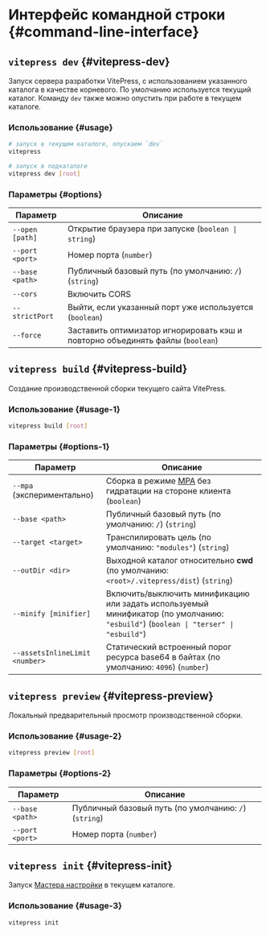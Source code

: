 # Интерфейс командной строки {#command-line-interface}

## `vitepress dev` {#vitepress-dev}

Запуск сервера разработки VitePress, с использованием указанного каталога в качестве корневого. По умолчанию используется текущий каталог. Команду `dev` также можно опустить при работе в текущем каталоге.

### Использование {#usage}

```sh
# запуск в текущем каталоге, опускаем `dev`
vitepress

# запуск в подкаталоге
vitepress dev [root]
```

### Параметры {#options}

| Параметр        | Описание                                                                       |
| --------------- | ------------------------------------------------------------------------------ |
| `--open [path]` | Открытие браузера при запуске (`boolean \| string`)                            |
| `--port <port>` | Номер порта (`number`)                                                         |
| `--base <path>` | Публичный базовый путь (по умолчанию: `/`) (`string`)                          |
| `--cors`        | Включить CORS                                                                  |
| `--strictPort`  | Выйти, если указанный порт уже используется (`boolean`)                        |
| `--force`       | Заставить оптимизатор игнорировать кэш и повторно объединять файлы (`boolean`) |

## `vitepress build` {#vitepress-build}

Создание производственной сборки текущего сайта VitePress.

### Использование {#usage-1}

```sh
vitepress build [root]
```

### Параметры {#options-1}

| Параметр                       | Описание                                                                                                                            |
| ------------------------------ | ----------------------------------------------------------------------------------------------------------------------------------- |
| `--mpa` (экспериментально)     | Сборка в режиме [MPA](../guide/mpa-mode) без гидратации на стороне клиента (`boolean`)                                              |
| `--base <path>`                | Публичный базовый путь (по умолчанию: `/`) (`string`)                                                                               |
| `--target <target>`            | Транспилировать цель (по умолчанию: `"modules"`) (`string`)                                                                         |
| `--outDir <dir>`               | Выходной каталог относительно **cwd** (по умолчанию: `<root>/.vitepress/dist`) (`string`)                                           |
| `--minify [minifier]`          | Включить/выключить минификацию или задать используемый минификатор (по умолчанию: `"esbuild"`) (`boolean \| "terser" \| "esbuild"`) |
| `--assetsInlineLimit <number>` | Статический встроенный порог ресурса base64 в байтах (по умолчанию: `4096`) (`number`)                                              |

## `vitepress preview` {#vitepress-preview}

Локальный предварительный просмотр производственной сборки.

### Использование {#usage-2}

```sh
vitepress preview [root]
```

### Параметры {#options-2}

| Параметр        | Описание                                              |
| --------------- | ----------------------------------------------------- |
| `--base <path>` | Публичный базовый путь (по умолчанию: `/`) (`string`) |
| `--port <port>` | Номер порта (`number`)                                |

## `vitepress init` {#vitepress-init}

Запуск [Мастера настройки](../guide/getting-started#setup-wizard) в текущем каталоге.

### Использование {#usage-3}

```sh
vitepress init
```
